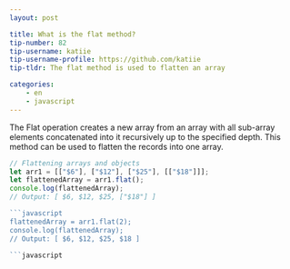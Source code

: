 ```yaml
---
layout: post

title: What is the flat method?
tip-number: 82
tip-username: katiie
tip-username-profile: https://github.com/katiie
tip-tldr: The flat method is used to flatten an array

categories:
    - en
    - javascript
---
```


The Flat operation creates a new array from an array with all sub-array elements concatenated into it recursively up to the specified depth.
This method can be used to flatten the records into one array.

```javascript
// Flattening arrays and objects
let arr1 = [["$6"], ["$12"], ["$25"], [["$18"]]]; 
let flattenedArray = arr1.flat();
console.log(flattenedArray);
// Output: [ $6, $12, $25, ["$18"] ] 

```javascript
flattenedArray = arr1.flat(2);
console.log(flattenedArray);
// Output: [ $6, $12, $25, $18 ] 

```javascript
```
